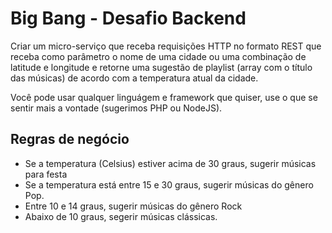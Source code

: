 # Big Bang - Desafio Backend

Criar um micro-serviço que receba requisições HTTP no formato REST que receba como parâmetro o nome de uma cidade ou uma combinação de latitude e longitude e retorne uma sugestão de playlist (array com o título das músicas) de acordo com a temperatura atual da cidade.

Você pode usar qualquer linguágem e framework que quiser, use o que se sentir mais a vontade (sugerimos PHP ou NodeJS).

## Regras de negócio
* Se a temperatura (Celsius) estiver acima de 30 graus, sugerir músicas para festa
* Se a temperatura está entre 15 e 30 graus, sugerir músicas do gênero Pop.
* Entre 10 e 14 graus, sugerir músicas do gênero Rock
* Abaixo de 10 graus, segerir músicas clássicas.
